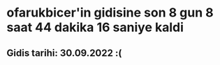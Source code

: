 # ofarukbicer'in gidisine son 8 gun 8 saat 44 dakika 16 saniye kaldi

## Gidis tarihi: 30.09.2022 :(